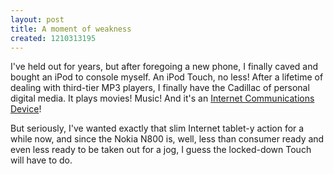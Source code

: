 ```yaml
---
layout: post
title: A moment of weakness
created: 1210313195
---
```

I've held out for years, but after foregoing a new phone, I finally  caved and bought an iPod to console myself. An iPod Touch, no less! After a lifetime of dealing with third-tier MP3 players, I finally have the Cadillac of personal digital media. It plays movies! Music! And it's an <a href="http://www.thebestpageintheuniverse.net/c.cgi?u=iphone" target="_blank">Internet Communications Device</a>!

But seriously, I've wanted exactly that slim Internet tablet-y action for a while now, and since the Nokia N800 is, well, less than consumer ready and even less ready to be taken out for a jog, I guess the locked-down Touch will have to do.
